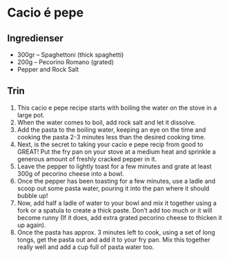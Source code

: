 # Cacio é pepe

## Ingredienser
- 300gr – Spaghettoni (thick spaghetti)
- 200g – Pecorino Romano (grated)
- Pepper and Rock Salt

## Trin
1. This cacio e pepe recipe starts with boiling the water on the stove in a large pot.
2. When the water comes to boil, add rock salt and let it dissolve.
3. Add the pasta to the boiling water, keeping an eye on the time and cooking the pasta 2-3 minutes less than the desired cooking time.
4. Next, is the secret to taking your cacio e pepe recip from good to GREAT! Put the fry pan on your stove at a medium heat and sprinkle a generous amount of freshly cracked pepper in it.
5. Leave the pepper to lightly toast for a few minutes and grate at least 300g of pecorino cheese into a bowl.
6. Once the pepper has been toasting for a few minutes, use a ladle and scoop out some pasta water, pouring it into the pan where it should bubble up!
7. Now, add half a ladle of water to your bowl and mix it together using a fork or a spatula to create a thick paste. Don’t add too much or it will become runny (If it does, add extra grated pecorino cheese to thicken it up again).
8. Once the pasta has approx. 3 minutes left to cook, using a set of long tongs, get the pasta out and add it to your fry pan. Mix this together really well and add a cup full of pasta water too.